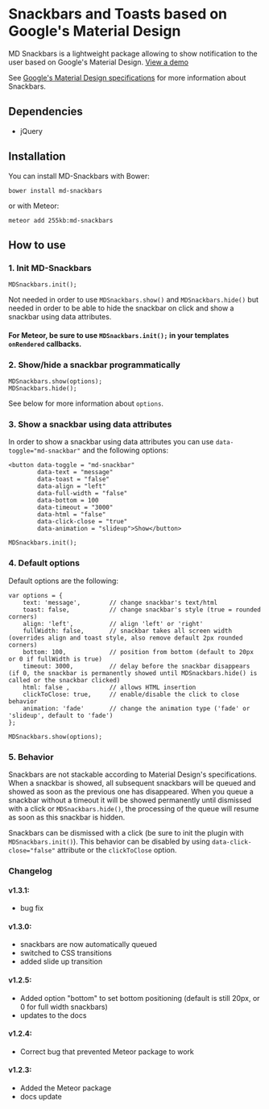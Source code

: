 # Snackbars and Toasts based on Google's Material Design

MD Snackbars is a lightweight package allowing to show notification to the user based on Google's Material Design. [View a demo](http://255kb.github.io/md-snackbars/)

See [Google's Material Design specifications](http://www.google.com/design/spec/components/snackbars-toasts.html#snackbars-toasts-specs) for more information about Snackbars.

## Dependencies
- jQuery

## Installation

You can install MD-Snackbars with Bower:

    bower install md-snackbars

or with Meteor:

    meteor add 255kb:md-snackbars

## How to use

### 1. Init MD-Snackbars

    MDSnackbars.init();

Not needed in order to use `MDSnackbars.show()` and `MDSnackbars.hide()` but needed in order to be able to hide the snackbar on click and show a snackbar using data attributes.
#### For Meteor, be sure to use `MDSnackbars.init();` in your templates `onRendered` callbacks.

### 2. Show/hide a snackbar programmatically

    MDSnackbars.show(options);
    MDSnackbars.hide();

See below for more information about `options`.

### 3. Show a snackbar using data attributes

In order to show a snackbar using data attributes you can use `data-toggle="md-snackbar"` and the following options:

    <button data-toggle = "md-snackbar"
            data-text = "message"
            data-toast = "false"
            data-align = "left"
            data-full-width = "false"
            data-bottom = 100
            data-timeout = "3000"
            data-html = "false"
            data-click-close = "true"
            data-animation = "slideup">Show</button>
            
    MDSnackbars.init();

### 4. Default options

Default options are the following:

    var options = {
        text: 'message',        // change snackbar's text/html
        toast: false,           // change snackbar's style (true = rounded corners)
        align: 'left',          // align 'left' or 'right'
        fullWidth: false,       // snackbar takes all screen width (overrides align and toast style, also remove default 2px rounded corners)
        bottom: 100,            // position from bottom (default to 20px or 0 if fullWidth is true)
        timeout: 3000,          // delay before the snackbar disappears (if 0, the snackbar is permanently showed until MDSnackbars.hide() is called or the snackbar clicked)
        html: false ,           // allows HTML insertion
        clickToClose: true,     // enable/disable the click to close behavior
        animation: 'fade'       // change the animation type ('fade' or 'slideup', default to 'fade')
    };
    
    MDSnackbars.show(options);

### 5. Behavior

Snackbars are not stackable according to Material Design's specifications. When a snackbar is showed, all subsequent snackbars will be queued and showed as soon as the previous one has disappeared.
When you queue a snackbar without a timeout it will be showed permanently until dismissed with a click or `MDSnackbars.hide()`, the processing of the queue will resume as soon as this snackbar is hidden.

Snackbars can be dismissed with a click (be sure to init the plugin with `MDSnackbars.init()`). This behavior can be disabled by using `data-click-close="false"` attribute or the `clickToClose` option.


### Changelog

#### v1.3.1:
- bug fix

#### v1.3.0:
- snackbars are now automatically queued
- switched to CSS transitions
- added slide up transition

#### v1.2.5:
- Added option "bottom" to set bottom positioning (default is still 20px, or 0 for full width snackbars)
- updates to the docs

#### v1.2.4:
- Correct bug that prevented Meteor package to work

#### v1.2.3:
- Added the Meteor package
- docs update